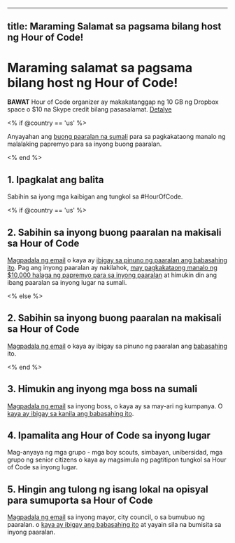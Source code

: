 * * *

## title: Maraming Salamat sa pagsama bilang host ng Hour of Code!

# Maraming salamat sa pagsama bilang host ng Hour of Code!

**BAWAT** Hour of Code organizer ay makakatanggap ng 10 GB ng Dropbox space o $10 na Skype credit bilang pasasalamat. [Detalye][1]

 [1]: /prizes

<% if @country == 'us' %>

Anyayahan ang [buong paaralan na sumali][2] para sa pagkakataong manalo ng malalaking papremyo para sa inyong buong paaralan.

 [2]: /whole-school

<% end %>

## 1. Ipagkalat ang balita

Sabihin sa iyong mga kaibigan ang tungkol sa #HourOfCode.

<% if @country == 'us' %>

## 2. Sabihin sa inyong buong paaralan na makisali sa Hour of Code

[Magpadala ng email][3] o kaya ay [ibigay sa pinuno ng paaralan ang babasahing ito][4]. Pag ang inyong paaralan ay nakilahok, [may pagkakataong manalo ng $10,000 halaga ng papremyo para sa inyong paaralan][1] at himukin din ang ibang paaralan sa inyong lugar na sumali.

 [3]: /resources#email
 [4]: /resources/hoc-one-pager.pdf

<% else %>

## 2. Sabihin sa inyong buong paaralan na makisali sa Hour of Code

[Magpadala ng email][3] o kaya ay ibigay sa pinuno ng paaralan ang [babasahing][4] ito.

<% end %>

## 3. Himukin ang inyong mga boss na sumali

[Magpadala ng email][3] sa inyong boss, o kaya ay sa may-ari ng kumpanya. O [kaya ay ibigay sa kanila ang babasahing ito][4].

## 4. Ipamalita ang Hour of Code sa inyong lugar

Mag-anyaya ng mga grupo - mga boy scouts, simbayan, unibersidad, mga grupo ng senior citizens o kaya ay magsimula ng pagtitipon tungkol sa Hour of Code sa inyong lugar.

## 5. Hingin ang tulong ng isang lokal na opisyal para sumuporta sa Hour of Code

[Magpadala ng email][3] sa inyong mayor, city council, o sa bumubuo ng paaralan. o [kaya ay ibigay ang babasahing ito][4] at yayain sila na bumisita sa inyong paaralan.